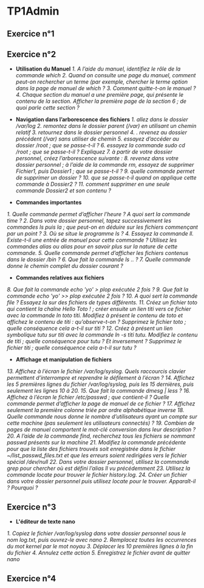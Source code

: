 # TP1Admin

## Exercice n°1
## Exercice n°2 
* __Utilisation du Manuel__
*1. A l’aide du manuel, identifiez le rôle de la commande which*
*2. Quand on consulte une page du manuel, comment peut-on rechercher un terme (par exemple, chercher le terme option dans la page de manuel de which ?*
*3. Comment quitte-t-on le manuel ?*
*4. Chaque section du manuel a une première page, qui présente le contenu de la section. Afficher la première page de la section 6 ; de quoi parle cette section ?*

* __Navigation dans l’arborescence des fichiers__
*1. allez dans le dossier /var/log*
*2. remontez dans le dossier parent (/var) en utilisant un chemin relatif*
*3. retournez dans le dossier personnel*
*4. . revenez au dossier précédent (/var) sans utiliser de chemin*
*5. essayez d’accéder au dossier /root ; que se passe-t-il ?*
*6. essayez la commande sudo cd /root ; que se passe-t-il ? Expliquez*
*7. à partir de votre dossier personnel, créez l’arborescence suivante :*
*8. revenez dans votre dossier personnel ; à l’aide de la commande rm, essayez de supprimer Fichier1, puis
Dossier1 ; que se passe-t-il ?*
*9. quelle commande permet de supprimer un dossier ?*
*10. que se passe-t-il quand on applique cette commande à Dossier2 ?*
*11. comment supprimer en une seule commande Dossier2 et son contenu ?*

* __Commandes importantes__

*1. Quelle commande permet d’afficher l’heure ? A quoi sert la commande time ?*
*2. Dans votre dossier personnel, tapez successivement les commandes ls puis la ; que peut-on en déduire
sur les fichiers commençant par un point ?*
*3. Où se situe le programme ls ?*
*4. Essayez la commande ll. Existe-t-il une entrée de manuel pour cette commande ? Utilisez les commandes alias ou alias pour en savoir plus sur la nature de cette commande.*
*5. Quelle commande permet d’afficher les fichiers contenus dans le dossier /bin ?*
*6. Que fait la commande ls .. ?*
*7. Quelle commande donne le chemin complet du dossier courant ?*

* __Commandes relatives aux fichiers__

*8. Que fait la commande echo 'yo' > plop exécutée 2 fois ?*
*9. Que fait la commande echo 'yo' >> plop exécutée 2 fois ?*
*10. A quoi sert la commande file ? Essayez la sur des fichiers de types différents.*
*11. Créez un fichier toto qui contient la chaîne Hello Toto ! ; créer ensuite un lien titi vers ce fichier
avec la commande ln toto titi. Modifiez à présent le contenu de toto et affichez le contenu de titi :
qu’observe-t-on ? Supprimez le fichier toto ; quelle conséquence cela a-t-il sur titi ?*
*12. Créez à présent un lien symbolique tutu sur titi avec la commande ln -s titi tutu. Modifiez le
contenu de titi ; quelle conséquence pour tutu ? Et inversement ? Supprimez le fichier titi ; quelle
conséquence cela a-t-il sur tutu ?*

* __Affichage et manipulation de fichiers__

*13. Affichez à l’écran le fichier /var/log/syslog. Quels raccourcis clavier permettent d’interrompre et
reprendre le défilement à l’écran ?*
*14. Affichez les 5 premières lignes du fichier /var/log/syslog, puis les 15 dernières, puis seulement les
lignes 10 à 20.*
*15. Que fait la commande dmesg | less ?*
*16. Affichez à l’écran le fichier /etc/passwd ; que contient-il ? Quelle commande permet d’afficher la page
de manuel de ce fichier ?*
*17. Affichez seulement la première colonne triée par ordre alphabétique inverse*
*18. Quelle commande nous donne le nombre d’utilisateurs ayant un compte sur cette machine (pas seulement les utilisateurs connectés) ?*
*19. Combien de pages de manuel comportent le mot-clé conversion dans leur description ?*
*20. A l’aide de la commande find, recherchez tous les fichiers se nommant passwd présents sur la machine*
*21. Modifiez la commande précédente pour que la liste des fichiers trouvés soit enregistrée dans le fichier
~/list_passwd_files.txt et que les erreurs soient redirigées vers le fichier spécial /dev/null*
*22. Dans votre dossier personnel, utilisez la commande grep pour chercher où est défini l’alias ll vu
précédemment*
*23. Utilisez la commande locate pour trouver le fichier history.log.*
*24. Créer un fichier dans votre dossier personnel puis utilisez locate pour le trouver. Apparaît-il ? Pourquoi ?*

## Exercice n°3
* __L'éditeur de texte nano__

*1. Copiez le fichier /var/log/syslog dans votre dossier personnel sous le nom log.txt, puis ouvrez-le avec
nano*
*2. Remplacez toutes les occurrences du mot kernel par le mot noyau*
*3. Déplacer les 10 premières lignes à la fin du fichier*
*4. Annulez cette action*
*5. Enregistrez le fichier avant de quitter nano*

## Exercice n°4

